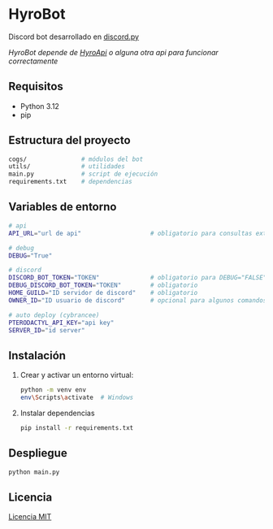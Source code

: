 # HyroBot
Discord bot desarrollado en [discord.py](https://discordpy.readthedocs.io/en/stable)

_HyroBot depende de [HyroApi](https://github.com/Hyromy/HyroApi) o alguna otra api para funcionar correctamente_

## Requisitos
- Python 3.12
- pip

## Estructura del proyecto
```sh
cogs/               # módulos del bot
utils/              # utilidades
main.py             # script de ejecución
requirements.txt    # dependencias
```

## Variables de entorno
```sh
# api
API_URL="url de api"                   # obligatorio para consultas externas

# debug
DEBUG="True"

# discord
DISCORD_BOT_TOKEN="TOKEN"              # obligatorio para DEBUG="FALSE"
DEBUG_DISCORD_BOT_TOKEN="TOKEN"        # obligatorio
HOME_GUILD="ID servidor de discord"    # obligatorio
OWNER_ID="ID usuario de discord"       # opcional para algunos comandos

# auto deploy (cybrancee)
PTERODACTYL_API_KEY="api key"
SERVER_ID="id server"
```

## Instalación
1. Crear y activar un entorno virtual:
    ```sh
    python -m venv env
    env\Scripts\activate  # Windows
    ```

2. Instalar dependencias
    ```sh
    pip install -r requirements.txt
    ```    

## Despliegue
```sh
python main.py
```

## Licencia
[Licencia MIT](LICENSE)
